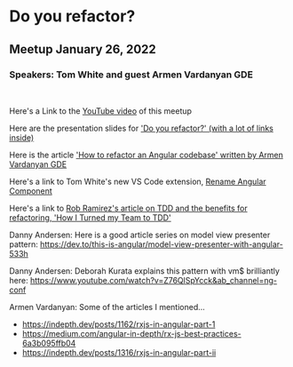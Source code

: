 # Do you refactor?

## Meetup January 26, 2022

### Speakers: Tom White and guest Armen Vardanyan GDE

<p>&nbsp;</p>

Here's a Link to the [YouTube video](https://youtu.be/0FyywiW9Zco) of this meetup

Here are the presentation slides for ['Do you refactor?' (with a lot of links inside)](https://www.youtube.com/redirect?event=video_description&redir_token=QUFFLUhqbVFMaFA3amI5RktmcEJHbEtKOFZ4bmItbVRvUXxBQ3Jtc0tsZV85cDNSbHJLMVAyTHB6NjlhbW1tcGlJNy1mV1U1Q3JNUUtfTDVGdjVDWUpFOW8zMkVuY0NjNDdkOGJlMUI0ZUVnUV9MWElMVldST2hCMFdHM3pVYnN2b3I0ZzZCMUxMM2pkekVja0IwTG1kNXJCQQ&q=https%3A%2F%2Fdocs.google.com%2Fpresentation%2Fd%2F1sJecbGcx0GmNEHOOfdwgTQGDD27M6ai3FJiW-ecHoIU%2Fedit%3Fusp%3Dsharing)

Here is the article ['How to refactor an Angular codebase' written by Armen Vardanyan GDE](https://www.youtube.com/redirect?event=video_description&redir_token=QUFFLUhqa0o2bWVNeklmSmtBV3JubURsVjlMdnpnaFJFZ3xBQ3Jtc0trbkx4MVprdVpWaDlfeWM0UE1mSHV6X1hmbnlhUlhfZ1p1OURXUE52VldvRXNRZXp6OWY0UWFQMXlnbTN3MGtnTzJqRTliQkphLXFuTmc3VHlYNXBUdENqYXExNm1WLTJIRFV4bExuVWVXLXhRRE1fSQ&q=https%3A%2F%2Findepth.dev%2Fposts%2F1425%2Fhow-to-refactor-an-angular-codebase)

Here's a link to Tom White's new VS Code extension, [Rename Angular Component](https://www.youtube.com/redirect?event=video_description&redir_token=QUFFLUhqbTJ6N0RqaGxZemZLd3dZV0FqMjRFbmxvREVYd3xBQ3Jtc0trdlJhdEhIX24wQTFUaGx2VUYxWHFvbTcydWwxV2p6SEgxU25hU1RpOVJuVlR2ZG9tZnNGNllMcEFTZEFPd3RKV3dnTVhmc2R0Uzg4NmhqWjhaWVVKdnAwTHI0RGdTejNSaGVLVGxuZnlMTWhMRVpzNA&q=https%3A%2F%2Fmarketplace.visualstudio.com%2Fitems%3FitemName%3Dtomwhite007.rename-angular-component)

Here's a link to [Rob Ramirez's article on TDD and the benefits for refactoring, 'How I Turned my Team to TDD'](https://www.youtube.com/redirect?event=video_description&redir_token=QUFFLUhqbTg1ZVptN2Q3UzQ4eDlDWjZrRFczN3R4NEpWZ3xBQ3Jtc0tsWnpjV25CQjJvUmVCc2FtMjVCcEFMWkU4R1Z3YVNjckdmYlE1ZmhOWC1zamM5WDR0T0YwWlJwdHJsUnJLRUZuQ3lmNE5zZTdyd2NMMC1UZ2twRElibzQ3amhIeE1lQ2poeGJ1MXU1aTVUUi15dUNyQQ&q=https%3A%2F%2Fwww.angularnation.net%2Fposts%2F18437717)

Danny Andersen: Here is a good article series on model view presenter pattern: https://dev.to/this-is-angular/model-view-presenter-with-angular-533h

Danny Andersen: Deborah Kurata explains this pattern with vm\$ brilliantly here: https://www.youtube.com/watch?v=Z76QlSpYcck&ab_channel=ng-conf

Armen Vardanyan: Some of the articles I mentioned...

- https://indepth.dev/posts/1162/rxjs-in-angular-part-1
- https://medium.com/angular-in-depth/rx-js-best-practices-6a3b095ffb04
- https://indepth.dev/posts/1316/rxjs-in-angular-part-ii
